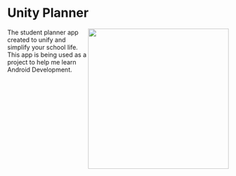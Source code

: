 # Unity Planner 
<img align="right" src="http://www.nbdeg.com/images/unityplanner.png" height="320" width="320">

The student planner app created to unify and simplify your school life.
This app is being used as a project to help me learn Android Development.

